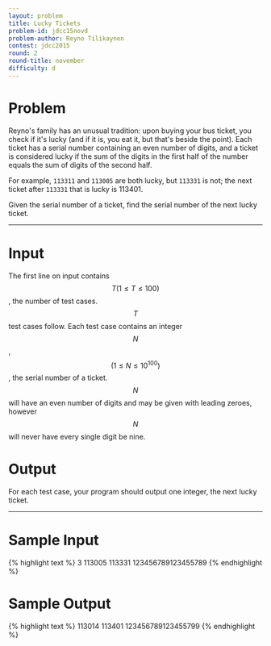 ```yaml
---
layout: problem
title: Lucky Tickets
problem-id: jdcc15novd
problem-author: Reyno Tilikaynen
contest: jdcc2015
round: 2
round-title: november
difficulty: d
---
```


# Problem
Reyno's family has an unusual tradition: upon buying your bus ticket, you check if it's lucky (and if it is, you eat it, but that's beside the point). Each ticket has a serial number containing an even number of digits, and a ticket is considered lucky if the sum of the digits in the first half of the number equals the sum of digits of the second half.

For example, ``113311`` and ``113005`` are both lucky, but ``113331`` is not; the next ticket after ``113331`` that is lucky is 113401.

Given the serial number of a ticket, find the serial number of the next lucky ticket.

---

# Input
The first line on input contains $$T (1 \leq T \leq 100)$$, the number of test cases. $$T$$ test cases follow. Each test case contains an integer $$N$$, $$(1 \leq N \leq 10^{100})$$, the serial number of a ticket. $$N$$ will have an even number of digits and may be given with leading zeroes, however $$N$$ will never have every single digit be nine.

# Output
For each test case, your program should output one integer, the next lucky ticket.

---

# Sample Input
{% highlight text %}
3
113005
113331
123456789123455789
{% endhighlight %}

# Sample Output
{% highlight text %}
113014
113401
123456789123455799
{% endhighlight %}
